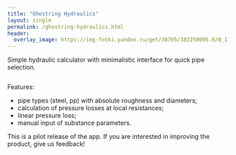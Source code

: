 ```yaml
---
title: "Ghostring Hydraulics"
layout: single
permalink: /ghostring-hydraulics.html
header:
  overlay_image: https://img-fotki.yandex.ru/get/38765/382250005.0/0_11f892_599a4581_orig
---
```

Simple hydraulic calculator with minimalistic interface for quick pipe selection.

<figure style="width: 628px" class="align-left"> 
  <img src="https://img-fotki.yandex.ru/get/58717/382250005.0/0_12e6e1_965bf347_orig.png" alt="">
</figure>

Features:

- pipe types (steel, pp) with absolute roughness and diameters;
- calculation of pressure losses at local resistances;
- linear pressure loss;
- manual input of substance parameters.

This is a pilot release of the app. If you are interested in improving the product, give us feedback!

<figure style="width: 300px" class="align-left"> 
  <a href="https://www.microsoft.com/store/apps/9NBLGGH51DD0?ocid=badge">
    <img src="https://assets.windowsphone.com/f2f77ec7-9ba9-4850-9ebe-77e366d08adc/English_Get_it_Win_10_InvariantCulture_Default.png" alt="">
  </a>
</figure>
